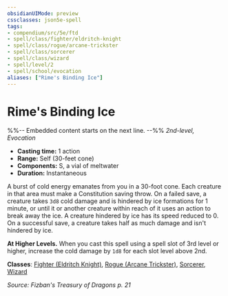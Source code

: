 ```yaml
---
obsidianUIMode: preview
cssclasses: json5e-spell
tags:
- compendium/src/5e/ftd
- spell/class/fighter/eldritch-knight
- spell/class/rogue/arcane-trickster
- spell/class/sorcerer
- spell/class/wizard
- spell/level/2
- spell/school/evocation
aliases: ["Rime's Binding Ice"]
---
```

# Rime's Binding Ice
%%-- Embedded content starts on the next line. --%%
*2nd-level, Evocation*  

- **Casting time:** 1 action
- **Range:** Self (30-feet cone)
- **Components:** S, a vial of meltwater
- **Duration:** Instantaneous

A burst of cold energy emanates from you in a 30-foot cone. Each creature in that area must make a Constitution saving throw. On a failed save, a creature takes `3d8` cold damage and is hindered by ice formations for 1 minute, or until it or another creature within reach of it uses an action to break away the ice. A creature hindered by ice has its speed reduced to 0. On a successful save, a creature takes half as much damage and isn't hindered by ice.

**At Higher Levels.** When you cast this spell using a spell slot of 3rd level or higher, increase the cold damage by `1d8` for each slot level above 2nd.

**Classes**: [Fighter (Eldritch Knight)](/Systems/5e/classes/fighter-eldritch-knight.md), [Rogue (Arcane Trickster)](/Systems/5e/classes/rogue-arcane-trickster.md), [Sorcerer](/Systems/5e/classes/sorcerer.md), [Wizard](/Systems/5e/classes/wizard.md)

*Source: Fizban's Treasury of Dragons p. 21*